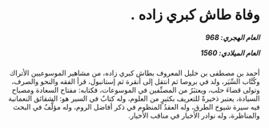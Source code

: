 <h1 dir="rtl">وفاة طاش كبري زاده .</h1>

<h5 dir="rtl">العام الهجري:  968

العام الميلادي: 1560

</h5>

<p dir="rtl">أحمد بن مصطفى بن خليل المعروف بطاش كبري زاده، من مشاهير الموسوعيين الأتراك وكُتَّاب السِّيَر، ولد في بروصا ثم انتقل إلى أنقرة ثم إستانبول، قرأ الفقه والنحو والصرف، وتولى قضاءَ حلب، ويعتبَرُ من المصنِّفين في الموسوعات، فكتابه: مفتاح السعادة ومصباح السيادة، يعتبر ذخيرةً للتعريف بكثيرٍ من العلوم، وله كتابٌ في السير هو: الشقائق النعمانية فيه سيرة شيوخ الطرق، وله العقدُ المنظوم في ذكر أفاضل الروم، وله مؤلَّفٌ في البحث والمناظرة، وله نوادر الأخبار في مناقب الأخيار.</p></br>
